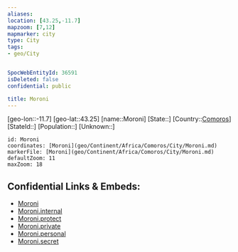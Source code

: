```yaml
---
aliases: 
location: [43.25,-11.7]
mapzoom: [7,12] 
mapmarker: city 
type: City
tags:
- geo/City


SpocWebEntityId: 36591
isDeleted: false
confidential: public

title: Moroni
---
```

[geo-lon::-11.7]
[geo-lat::43.25]
[name::Moroni]
[State::]
[Country::[Comoros](geo/Continent/Africa/Comoros.md)]
[StateId::]
[Population::]
[Unknown::]


```leaflet
id: Moroni
coordinates: [Moroni](geo/Continent/Africa/Comoros/City/Moroni.md)
markerFile: [Moroni](geo/Continent/Africa/Comoros/City/Moroni.md)
defaultZoom: 11 
maxZoom: 18
```


## Confidential Links & Embeds: 
- [Moroni](../../../../../../_public/geo/Continent/Africa/Comoros/City/Moroni.md) 
- [Moroni.internal](../../../../../../_internal/geo/Continent/Africa/Comoros/City/Moroni.internal.md) 
- [Moroni.protect](../../../../../../_protect/geo/Continent/Africa/Comoros/City/Moroni.protect.md) 
- [Moroni.private](../../../../../../_private/geo/Continent/Africa/Comoros/City/Moroni.private.md) 
- [Moroni.personal](../../../../../../_personal/geo/Continent/Africa/Comoros/City/Moroni.personal.md) 
- [Moroni.secret](../../../../../../_secret/geo/Continent/Africa/Comoros/City/Moroni.secret.md) 
